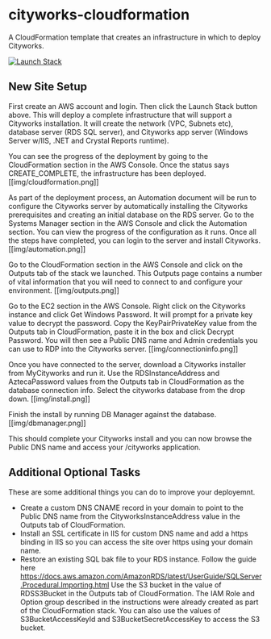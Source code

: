 # cityworks-cloudformation
A CloudFormation template that creates an infrastructure in which to deploy Cityworks.

[![Launch Stack](https://s3.amazonaws.com/cloudformation-examples/cloudformation-launch-stack.png)](https://console.aws.amazon.com/cloudformation/home#/stacks/new?stackName=Cityworks&templateURL=https://s3-us-west-2.amazonaws.com/cw-s3/cityworks.yaml)

## New Site Setup
First create an AWS account and login. Then click the Launch Stack button above. This will deploy a complete infrastructure that will support a Cityworks installation. It will create the network (VPC, Subnets etc), database server (RDS SQL server), and Cityworks app server (Windows Server w/IIS, .NET and Crystal Reports runtime).

You can see the progress of the deployment by going to the CloudFormation section in the AWS Console. Once the status says CREATE_COMPLETE, the infrastructure has been deployed.
[[img/cloudformation.png]]

As part of the deployment process, an Automation document will be run to configure the Cityworks server by automatically installing the Cityworks prerequisites and creating an initial database on the RDS server. Go to the Systems Manager section in the AWS Console and click the Automation section. You can view the progress of the configuration as it runs. Once all the steps have completed, you can login to the server and install Cityworks.
[[img/automation.png]]

Go to the CloudFormation section in the AWS Console and click on the Outputs tab of the stack we launched. This Outputs page contains a number of vital information that you will need to connect to and configure your environment.
[[img/outputs.png]]

Go to the EC2 section in the AWS Console. Right click on the Cityworks instance and click Get Windows Password. It will prompt for a private key value to decrypt the password. Copy the KeyPairPrivateKey value from the Outputs tab in CloudFormation, paste it in the box and click Decrypt Password. You will then see a Public DNS name and Admin credentials you can use to RDP into the Cityworks server.
[[img/connectioninfo.png]]

Once you have connected to the server, download a Cityworks installer from MyCityworks and run it. Use the RDSInstanceAddress and AztecaPassword values from the Outputs tab in CloudFormation as the database connection info. Select the cityworks database from the drop down.
[[img/install.png]]

Finish the install by running DB Manager against the database.
[[img/dbmanager.png]]

This should complete your Cityworks install and you can now browse the Public DNS name and access your /cityworks application.

## Additional Optional Tasks
These are some additional things you can do to improve your deployemnt.
* Create a custom DNS CNAME record in your domain to point to the Public DNS name from the CityworksInstanceAddress value in the Outputs tab of CloudFormation.
* Install an SSL certificate in IIS for custom DNS name and add a https binding in IIS so you can access the site over https using your domain name.
* Restore an existing SQL bak file to your RDS instance. Follow the guide here https://docs.aws.amazon.com/AmazonRDS/latest/UserGuide/SQLServer.Procedural.Importing.html  Use the S3 bucket in the value of RDSS3Bucket in the Outputs tab of CloudFormation. The IAM Role and Option group described in the instructions were already created as part of the CloudFormation stack. You can also use the values of S3BucketAccessKeyId and S3BucketSecretAccessKey to access the S3 bucket.
